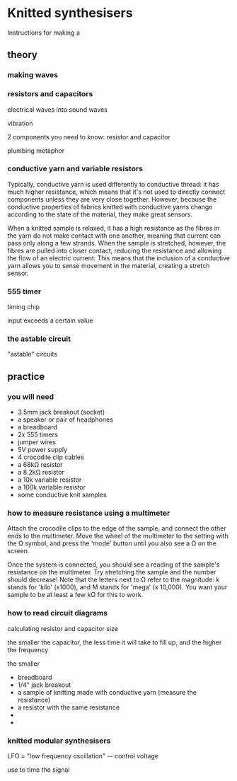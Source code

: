 # Knitted synthesisers

Instructions for making a 

## theory

### making waves


### resistors and capacitors

electrical waves into sound waves

vibration

2 components you need to know: resistor and capacitor

plumbing metaphor

### conductive yarn and variable resistors

Typically, conductive yarn is used differently to conductive thread: it has much higher resistance, which means that it's not used to directly connect components unless they are very close together. However, because the conductive properties of fabrics knitted with conductive yarns change according to the state of the material, they make great sensors.

When a knitted sample is relaxed, it has a high resistance as the fibres in the yarn do not make contact with one another, meaning that current can pass only along a few strands. When the sample is stretched, however, the fibres are pulled into closer contact, reducing the resistance and allowing the flow of an electric current. This means that the inclusion of a conductive yarn allows you to sense movement in the material, creating a stretch sensor.

### 555 timer

timing chip

input exceeds a certain value 

### the astable circuit

"astable" circuits 

## practice

### you will need
* 3.5mm jack breakout (socket)
* a speaker or pair of headphones
* a breadboard
* 2x 555 timers
* jumper wires
* 5V power supply
* 4 crocodile clip cables
* a 68kΩ resistor
* a 8.2kΩ resistor
* a 10k variable resistor
* a 100k variable resistor
* some conductive knit samples

### how to measure resistance using a multimeter 

Attach the crocodile clips to the edge of the sample, and connect the other ends to the multimeter. Move the wheel of the multimeter to the setting with the Ω symbol, and press the 'mode' button until you also see a Ω on the screen.

Once the system is connected, you should see a reading of the sample's resistance on the multimeter. Try stretching the sample and the number should decrease! Note that the letters next to Ω refer to the magnitude: k stands for 'kilo' (x1000), and M stands for 'mega' (x 10,000). You want your sample to be at least a few kΩ for this to work.

### how to read circuit diagrams



calculating resistor and capacitor size

the smaller the capacitor, the less time it will take to fill up, and the higher the frequency

the smaller

* breadboard
* 1/4" jack breakout
* a sample of knitting made with conductive yarn (measure the resistance)
* a resistor with the same resistance
*
*

### knitted modular synthesisers

LFO = "low frequency oscillation" -- control voltage

use to time the signal



